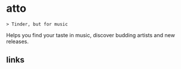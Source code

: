 # atto

``` text
> Tinder, but for music
```

Helps you find your taste in music, discover budding artists and new releases.

## links
